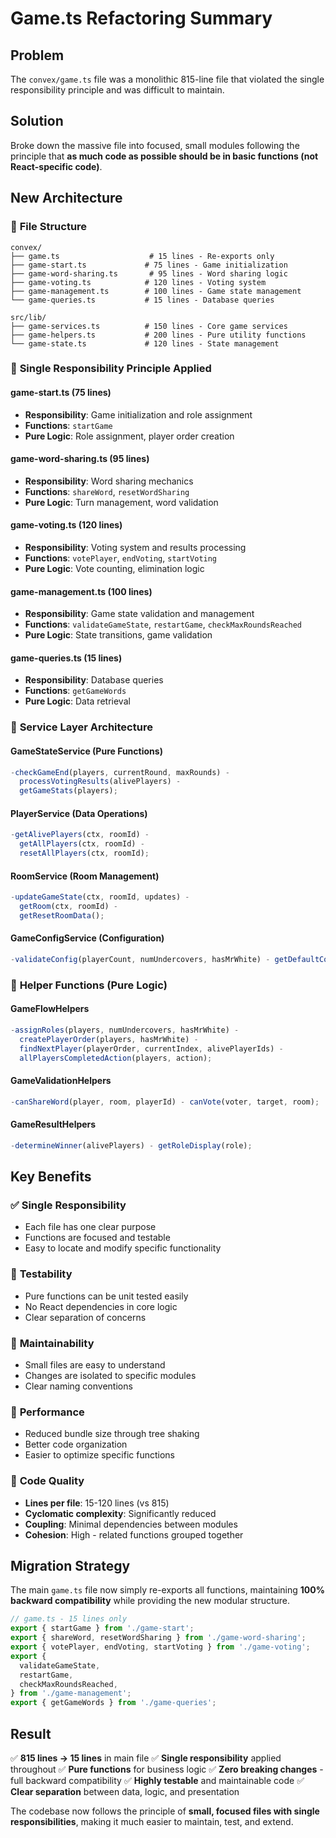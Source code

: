 # Game.ts Refactoring Summary

## Problem

The `convex/game.ts` file was a monolithic 815-line file that violated the single responsibility principle and was difficult to maintain.

## Solution

Broke down the massive file into focused, small modules following the principle that **as much code as possible should be in basic functions (not React-specific code)**.

## New Architecture

### 📁 **File Structure**

```
convex/
├── game.ts                    # 15 lines - Re-exports only
├── game-start.ts             # 75 lines - Game initialization
├── game-word-sharing.ts       # 95 lines - Word sharing logic
├── game-voting.ts            # 120 lines - Voting system
├── game-management.ts        # 100 lines - Game state management
└── game-queries.ts           # 15 lines - Database queries

src/lib/
├── game-services.ts          # 150 lines - Core game services
├── game-helpers.ts           # 200 lines - Pure utility functions
└── game-state.ts             # 120 lines - State management
```

### 🎯 **Single Responsibility Principle Applied**

#### **game-start.ts** (75 lines)

- **Responsibility**: Game initialization and role assignment
- **Functions**: `startGame`
- **Pure Logic**: Role assignment, player order creation

#### **game-word-sharing.ts** (95 lines)

- **Responsibility**: Word sharing mechanics
- **Functions**: `shareWord`, `resetWordSharing`
- **Pure Logic**: Turn management, word validation

#### **game-voting.ts** (120 lines)

- **Responsibility**: Voting system and results processing
- **Functions**: `votePlayer`, `endVoting`, `startVoting`
- **Pure Logic**: Vote counting, elimination logic

#### **game-management.ts** (100 lines)

- **Responsibility**: Game state validation and management
- **Functions**: `validateGameState`, `restartGame`, `checkMaxRoundsReached`
- **Pure Logic**: State transitions, game validation

#### **game-queries.ts** (15 lines)

- **Responsibility**: Database queries
- **Functions**: `getGameWords`
- **Pure Logic**: Data retrieval

### 🧩 **Service Layer Architecture**

#### **GameStateService** (Pure Functions)

```typescript
-checkGameEnd(players, currentRound, maxRounds) -
  processVotingResults(alivePlayers) -
  getGameStats(players);
```

#### **PlayerService** (Data Operations)

```typescript
-getAlivePlayers(ctx, roomId) -
  getAllPlayers(ctx, roomId) -
  resetAllPlayers(ctx, roomId);
```

#### **RoomService** (Room Management)

```typescript
-updateGameState(ctx, roomId, updates) -
  getRoom(ctx, roomId) -
  getResetRoomData();
```

#### **GameConfigService** (Configuration)

```typescript
-validateConfig(playerCount, numUndercovers, hasMrWhite) - getDefaultConfig();
```

### 🔧 **Helper Functions** (Pure Logic)

#### **GameFlowHelpers**

```typescript
-assignRoles(players, numUndercovers, hasMrWhite) -
  createPlayerOrder(players, hasMrWhite) -
  findNextPlayer(playerOrder, currentIndex, alivePlayerIds) -
  allPlayersCompletedAction(players, action);
```

#### **GameValidationHelpers**

```typescript
-canShareWord(player, room, playerId) - canVote(voter, target, room);
```

#### **GameResultHelpers**

```typescript
-determineWinner(alivePlayers) - getRoleDisplay(role);
```

## Key Benefits

### ✅ **Single Responsibility**

- Each file has one clear purpose
- Functions are focused and testable
- Easy to locate and modify specific functionality

### 🧪 **Testability**

- Pure functions can be unit tested easily
- No React dependencies in core logic
- Clear separation of concerns

### 🔧 **Maintainability**

- Small files are easy to understand
- Changes are isolated to specific modules
- Clear naming conventions

### 🚀 **Performance**

- Reduced bundle size through tree shaking
- Better code organization
- Easier to optimize specific functions

### 📝 **Code Quality**

- **Lines per file**: 15-120 lines (vs 815)
- **Cyclomatic complexity**: Significantly reduced
- **Coupling**: Minimal dependencies between modules
- **Cohesion**: High - related functions grouped together

## Migration Strategy

The main `game.ts` file now simply re-exports all functions, maintaining **100% backward compatibility** while providing the new modular structure.

```typescript
// game.ts - 15 lines only
export { startGame } from './game-start';
export { shareWord, resetWordSharing } from './game-word-sharing';
export { votePlayer, endVoting, startVoting } from './game-voting';
export {
  validateGameState,
  restartGame,
  checkMaxRoundsReached,
} from './game-management';
export { getGameWords } from './game-queries';
```

## Result

✅ **815 lines → 15 lines** in main file
✅ **Single responsibility** applied throughout
✅ **Pure functions** for business logic
✅ **Zero breaking changes** - full backward compatibility
✅ **Highly testable** and maintainable code
✅ **Clear separation** between data, logic, and presentation

The codebase now follows the principle of **small, focused files with single responsibilities**, making it much easier to maintain, test, and extend.
